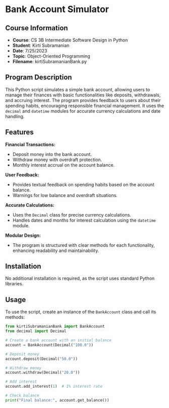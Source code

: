 # Bank Account Simulator

## Course Information
- **Course**: CS 3B Intermediate Software Design in Python
- **Student**: Kirti Subramanian
- **Date**: 7/25/2023
- **Topic**: Object-Oriented Programming
- **Filename**: kirtiSubramanianBank.py

## Program Description
This Python script simulates a simple bank account, allowing users to manage their finances with basic functionalities like deposits, withdrawals, and accruing interest. The program provides feedback to users about their spending habits, encouraging responsible financial management. It uses the `decimal` and `datetime` modules for accurate currency calculations and date handling.

## Features

**Financial Transactions:**
- Deposit money into the bank account.
- Withdraw money with overdraft protection.
- Monthly interest accrual on the account balance.

**User Feedback:**
- Provides textual feedback on spending habits based on the account balance.
- Warnings for low balance and overdraft situations.

**Accurate Calculations:**
- Uses the `Decimal` class for precise currency calculations.
- Handles dates and months for interest calculation using the `datetime` module.

**Modular Design:**
- The program is structured with clear methods for each functionality, enhancing readability and maintainability.

## Installation

No additional installation is required, as the script uses standard Python libraries.

## Usage

To use the script, create an instance of the `BankAccount` class and call its methods:

```python
from kirtiSubramanianBank import BankAccount
from decimal import Decimal

# Create a bank account with an initial balance
account = BankAccount(Decimal("100.0"))

# Deposit money
account.deposit(Decimal("50.0"))

# Withdraw money
account.withdraw(Decimal("20.0"))

# Add interest
account.add_interest(1)  # 1% interest rate

# Check balance
print("Final balance:", account.get_balance())
